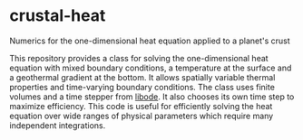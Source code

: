 # crustal-heat
Numerics for the one-dimensional heat equation applied to a planet's crust

This repository provides a class for solving the one-dimensional heat equation with mixed boundary conditions, a temperature at the surface and a geothermal gradient at the bottom. It allows spatially variable thermal properties and time-varying boundary conditions. The class uses finite volumes and a time stepper from [libode](https://github.com/wordsworthgroup/libode). It also chooses its own time step to maximize efficiency. This code is useful for efficiently solving the heat equation over wide ranges of physical parameters which require many independent integrations.
